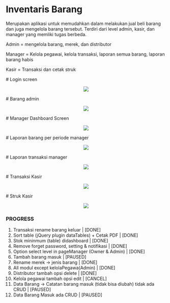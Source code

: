 # Inventaris Barang

Merupakan aplikasi untuk memudahkan dalam melakukan jual beli barang dan juga mengelola barang tersebut. Terdiri dari level admin,
kasir, dan manager yang memliki tugas berbeda. 
<p>Admin = mengelola barang, merek, dan distributor</p>
<p>Manager = Kelola pegawai, kelola transaksi, laporan semua barang, laporan barang habis</p>
<p>Kasir = Transaksi dan cetak struk</p>
# Login screen
<p align="center">
  <img src="https://user-images.githubusercontent.com/33746018/56844550-39016f80-68dc-11e9-93ee-845f322e0471.PNG" align="middle" />
</p>
# Barang admin
<p align="center">
  <img src="https://user-images.githubusercontent.com/33746018/56844610-32272c80-68dd-11e9-9463-8cc483275f4d.PNG" align="middle" />
</p>
# Manager Dashboard Screen
<p align="center">
  <img src="https://user-images.githubusercontent.com/33746018/56844614-49661a00-68dd-11e9-9c9b-0c6cf77ee4ac.PNG" align="middle" />
</p>
# Laporan barang per periode manager
<p align="center">
  <img src="https://user-images.githubusercontent.com/33746018/56844623-70245080-68dd-11e9-9a33-535d9abda53c.PNG" align="middle" />
</p>
# Laporan transaksi manager
<p align="center">
  <img src="https://user-images.githubusercontent.com/33746018/56844624-70bce700-68dd-11e9-9630-56aa1cc40315.PNG" align="middle" />
</p>
# Transaksi Kasir
<p align="center">
  <img src="https://user-images.githubusercontent.com/33746018/56844627-71557d80-68dd-11e9-9b67-3c504239953d.PNG" align="middle" />
</p>
# Struk Kasir
<p align="center">
  <img src="https://user-images.githubusercontent.com/33746018/56844626-71557d80-68dd-11e9-8d7a-4a2a00f43d84.PNG" align="middle" />
</p>

### PROGRESS
1. Transaksi rename barang keluar | [DONE]
2. Sort table (jQuery plugin dataTables) + Cetak PDF | [DONE]
3. Stok mininmum (table) didashboard | [DONE]
4. Remove forget password, setting & notifikasi | [DONE]
5. Option select level in pageManager (Owner & Admin) | [DONE]
6. Tambah barang masuk | [PAUSED]
7. Rename merek -> jenis barang | [DONE]
8. All modul except kelolaPegawa(Admin) | [DONE]
9. Distributor tambah opsi delete | [DONE]
10. Kelola pegawai tambah opsi edit | [CANCEL]
11. Data Barang -> Catatan barang masuk (tidak bisa diubah) tidak ada CRUD | [PAUSED]
12. Data Barang Masuk ada CRUD | [PAUSED] 
